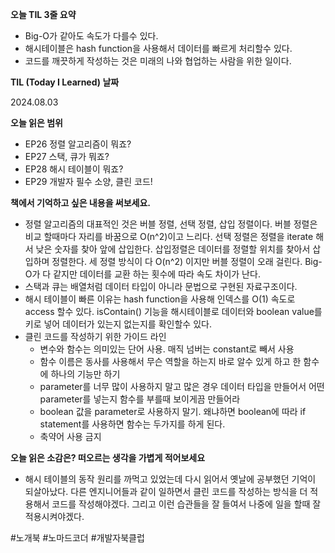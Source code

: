 **오늘 TIL 3줄 요약**

- Big-O가 같아도 속도가 다를수 있다.
- 해시테이블은 hash function을 사용해서 데이터를 빠르게 처리할수 있다.
- 코드를 깨끗하게 작성하는 것은 미래의 나와 협업하는 사람을 위한 일이다.

**TIL (Today I Learned) 날짜**

2024.08.03

**오늘 읽은 범위**

- EP26 정렬 알고리즘이 뭐죠?
- EP27 스택, 큐가 뭐죠?
- EP28 해시 테이블이 뭐죠?
- EP29 개발자 필수 소양, 클린 코드!

**책에서 기억하고 싶은 내용을 써보세요.**

- 정렬 알고리즘의 대표적인 것은 버블 정렬, 선택 정렬, 삽입 정렬이다. 버블 정렬은 비교 할때마다 자리를 바꿈으로 O(n^2)이고 느리다. 선택 정렬은 정렬을 iterate 해서 낮은 숫자를 찾아 앞에 삽입한다. 삽입정렬은 데이터를 정렬할 위치를 찾아서 삽입하며 정렬한다. 세 정렬 방식이 다 O(n^2) 이지만 버블 정렬이 오래 걸린다. Big-O가 다 같지만 데이터를 교환 하는 횟수에 따라 속도 차이가 난다.
- 스택과 큐는 배열처럼 데이터 타입이 아니라 문법으로 구현된 자료구조이다.
- 해시 테이블이 빠른 이유는 hash function을 사용해 인덱스를 O(1) 속도로 access 할수 있다. isContain() 기능을 해시테이블로 데이터와 boolean value를 키로 넣어 데이터가 있는지 없는지를 확인할수 있다.
- 클린 코드를 작성하기 위한 가이드 라인
    - 변수와 함수는 의미있는 단어 사용. 매직 넘버는 constant로 빼서 사용
    - 함수 이름은 동사를 사용해서 무슨 역할을 하는지 바로 알수 있게 하고 한 함수에 하나의 기능만 하기
    - parameter를 너무 많이 사용하지 말고 많은 경우 데이터 타입을 만들어서 어떤 parameter를 넣는지 함수를 부를때 보이게끔 만들어라
    - boolean 값을 parameter로 사용하지 말기. 왜냐하면 boolean에 따라 if statement를 사용하면 함수는 두가지를 하게 된다.
    - 축약어 사용 금지
    
     
    

**오늘 읽은 소감은? 떠오르는 생각을 가볍게 적어보세요**

- 해시 테이블의 동작 원리를 까먹고 있었는데 다시 읽어서 옛날에 공부했던 기억이 되살아났다. 다른 엔지니어들과 같이 일하면서 클린 코드를 작성하는 방식을 더 적용해서 코드를 작성해야겠다. 그리고 이런 습관들을 잘 들여서 나중에 일을 할때 잘 적용시켜야겠다.

#노개북 #노마드코더 #개발자북클럽
